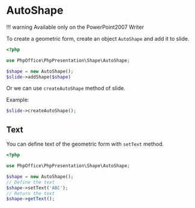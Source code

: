 # AutoShape

!!! warning
    Available only on the PowerPoint2007 Writer

To create a geometric form, create an object `AutoShape` and add it to slide.

``` php
<?php

use PhpOffice\PhpPresentation\Shape\AutoShape;

$shape = new AutoShape();
$slide->addShape($shape)
```

Or we can use `createAutoShape` method of slide.

Example:

```php
$slide->createAutoShape();
```

## Text

You can define text of the geometric form with `setText` method.

``` php
<?php

use PhpOffice\PhpPresentation\Shape\AutoShape;

$shape = new AutoShape();
// Define the text
$shape->setText('ABC');
// Return the text
$shape->getText();
```